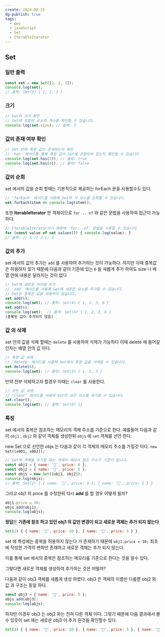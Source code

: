```yaml
---
create: 2024-08-25
dg-publish: true
tags:
  - dev
  - javaScript
  - Set
  - IterableIterator
---
```


## Set

###  일반 출력
``` javaScript
const set = new Set([1, 2, 3]); 
console.log(set); 
// 출력: Set(3) { 1, 2, 3 }
```

### 크기 

``` javaScript
// Set의 크기 확인 
// Set에 포함된 요소의 개수를 확인할 수 있습니다. 
console.log(set.size); // 출력: 3
```

### 값의 존재 여부 확인

``` javaScript
// Set 안에 특정 값이 존재하는지 확인 
// 'has' 메서드를 통해 특정 값이 Set에 포함되어 있는지 확인할 수 있습니다
console.log(set.has(1)); // 출력: true 
console.log(set.has(4)); // 출력: false
```

### 값의 순회

set 에서의 값을 순회 할때는 기본적으로 제공하는 forEach 문을 사용할수도 있다.

``` javaScript
// 'forEach' 메서드를 사용해 Set의 각 요소를 순회할 수 있습니다.
set.forEach(item => console.log(item));
```

또한 **IterableIterator** 한 객체이므로 `for .. of` 와 같은 문법을 사용하여 접근이 가능하다. 

``` javaScript
// IterableIterator이기 때문에 'for...of' 문법을 사용할 수 있습니다. 
for (const value of set.values()) { console.log(value); } 
// 출력: // 1 // 2 // 3
```

### 값의 추가
set 에서의 값의 추가는 `add` 를 사용하여 추가하는 것이 가능하다. 하지만 이때 중복값은 허용하지 않기 때문에 다음과 같이 기존에 있는 `6` 을 새롭게 추가 하여도 size 나 배열 안에 내용은 달라지는 것이 없다 

``` javaScript
// Set에 새로운 아이템 추가 
// 'add' 메서드를 사용해 Set에 새로운 요소를 추가할 수 있습니다. 
// Set은 중복된 값을 허용하지 않습니다. 
set.add(6); 
console.log(set); // 출력: Set(4) { 1, 2, 3, 6 } 
set.add(6); 
console.log(set);  // 출력: Set(4) { 1, 2, 3, 6 } 
(중복된 값이 추가되지 않음)
```

### 값 의 삭제

set 안의 값을 삭제 할때는 `delete`  를 사용하여 삭제가 가능하다 이때 delete 에 들어갈 인자는 배열 안의 값 이다.

``` javaScript
// 특정 값 삭제 
// 'delete' 메서드를 사용해 Set에서 특정 값을 삭제할 수 있습니다. 
set.delete(6); 
console.log(set); // 출력: Set(3) { 1, 2, 3 }
```

만약 전부 삭제하고자 할경우 이때는 `clear` 를 사용한다.

``` javaScript
// 모든 값 삭제 
// 'clear' 메서드를 사용해 Set의 모든 요소를 제거할 수 있습니다. 
set.clear(); 
console.log(set); // 출력: Set(0) {}
```


### 특징
set 에서의 중복은 참조하는 메모리의 객체 주소를 기준으로 한다. 예를들어 다음과 같이 `obj1` , `obj2` 와 같이 객체를 생성한뒤 `objs` 에 `set` 객체를 선언 한다.

new Set 으로 선언한 objs 는 다음과 같이 각 객체의 메모리 주소를 가질것 이다.  `new Set([x001, x002]);`
``` javaScript
// Set에 객체를 추가할 때는 객체의 메모리 참조 주소가 기준이 됩니다.
const obj1 = { name: '🍎', price: 8 };
const obj2 = { name: '🍌', price: 5 };
const objs = new Set([obj1, obj2]);
console.log(objs); 
// 출력: Set(2) { { name: '🍎', price: 8 }, { name: '🍌', price: 5 } }
```

그리고 obj1 의 price 를 수정한뒤 다시 **add** 를 할 경우 어떻게 될까? 

``` javaScript
obj1.price = 10; 
objs.add(obj1); 
console.log(objs);
```

**정답**은 **기존에 참조 하고 있던 obj1 의 값만 변경이 되고 새로운 객체는 추가 되지 않는다**

``` javaScript
Set(2) { { name: '🍎', price: 10 }, { name: '🍌', price: 5 } }
```

set 에 특성에는 중복을 허용하지 않는다 가 존재하기 때문에 `obj1.price = 10;` 최초에 작성한 가격의 변화만 존재하고 새로운 객체는 추가 되지 않는다.

이를 통해 set 에서의 중복은 참조하는 메모리를 기준으로 한다는 것을 알수 있다.

그렇다면 새로운 객체를 생성하여 추가하는 것은 어떨까? 

다음과 같이 obj3 객체를 새롭게 생성 하였다. obj3 은 객체의 이름만 다를뿐 obj2 와 값 과 구조는 동일 하다. 

``` javaScript
const obj3 = { name: '🍌', price: 5 }; 
objs.add(obj3);
console.log(objs);
```

하지만 이경우 obj3 는 obj2 와는 전혀 다른 객체 이다. 그렇기 때문에 다음 결과에서 볼수 있듯이 set 에는 새로운 obj3 이 추가 된것을 확인할수 있다.

``` javaScript
Set(3) { { name: '🍎', price: 10 }, { name: '🍌', price: 5 }, { name: '🍌', price: 5 } }
```